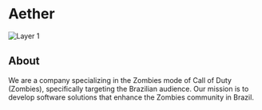 # Aether

![Layer 1](https://github.com/AetherEggs/.github/assets/97306254/6344d25f-d4ff-4cf5-974e-b4332e553bf2)

## About

We are a company specializing in the Zombies mode of Call of Duty (Zombies), specifically targeting the Brazilian audience. Our mission is to develop software solutions that enhance the Zombies community in Brazil.
